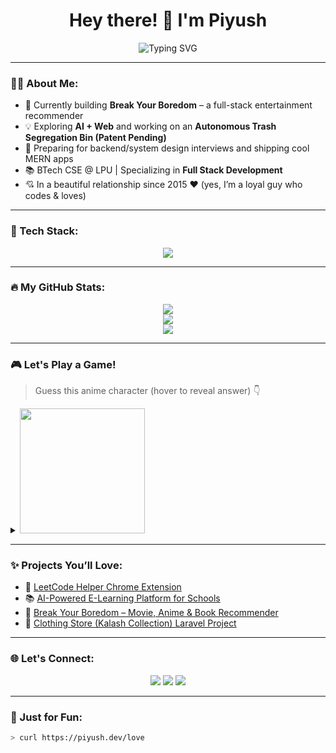 <h1 align="center">Hey there! 👋 I'm Piyush</h1>
<p align="center">
  <img src="https://readme-typing-svg.demolab.com?font=Fira+Code&size=24&pause=1000&center=true&vCenter=true&width=435&lines=Full+Stack+Dev+%F0%9F%92%BB;Anime+Fan+%F0%9F%A4%A9;DSA+Explorer+%F0%9F%93%96;React+%2B+Node+Lover+%E2%9D%A4%EF%B8%8F;Here+to+Break+the+Boredom+%F0%9F%92%A1" alt="Typing SVG" />
</p>

---

### 👨‍💻 About Me:
- 🔭 Currently building **Break Your Boredom** – a full-stack entertainment recommender
- 💡 Exploring **AI + Web** and working on an **Autonomous Trash Segregation Bin (Patent Pending)**
- 💼 Preparing for backend/system design interviews and shipping cool MERN apps
- 📚 BTech CSE @ LPU | Specializing in **Full Stack Development**
- 💘 In a beautiful relationship since 2015 ❤️ (yes, I’m a loyal guy who codes & loves)

---

### 🔧 Tech Stack:
<p align="center">
  <img src="https://skillicons.dev/icons?i=react,nodejs,express,mongodb,cpp,java,html,css,javascript,tailwind,figma" />
</p>

---

### 🔥 My GitHub Stats:

<p align="center">
  <img src="https://github-readme-streak-stats.herokuapp.com/?user=piyushYourUsername&theme=tokyonight" />
  <br />
  <img src="https://github-readme-stats.vercel.app/api?username=piyushYourUsername&show_icons=true&theme=radical" />
  <br />
  <img src="https://github-readme-stats.vercel.app/api/top-langs/?username=piyushYourUsername&layout=compact&theme=dracula" />
</p>

---

### 🎮 Let's Play a Game!  
> Guess this anime character (hover to reveal answer) 👇  
<details>
<summary><img src="https://media.giphy.com/media/xT9IgIc0lryrxvqVGM/giphy.gif" width="200"/></summary>
<p><b>Answer:</b> It’s L from Death Note 🔍</p>
</details>

---

### ✨ Projects You’ll Love:
- 🧠 [LeetCode Helper Chrome Extension](https://github.com/piyushYourUsername/leetcode-helper)
- 📚 [AI-Powered E-Learning Platform for Schools](https://github.com/piyushYourUsername/school-elearning)
- 🎥 [Break Your Boredom – Movie, Anime & Book Recommender](https://github.com/piyushYourUsername/break-your-boredom)
- 🛒 [Clothing Store (Kalash Collection) Laravel Project](https://github.com/piyushYourUsername/kalash-clothing)

---

### 🌐 Let's Connect:
<p align="center">
  <a href="https://www.linkedin.com/in/piyushYourLinkedIn"><img src="https://img.shields.io/badge/LinkedIn-blue?style=flat&logo=linkedin" /></a>
  <a href="mailto:piyush@example.com"><img src="https://img.shields.io/badge/Gmail-red?style=flat&logo=gmail" /></a>
  <a href="https://www.instagram.com/piyushYourInsta"><img src="https://img.shields.io/badge/Instagram-pink?style=flat&logo=instagram" /></a>
</p>

---

### 🎉 Just for Fun:

```bash
> curl https://piyush.dev/love
